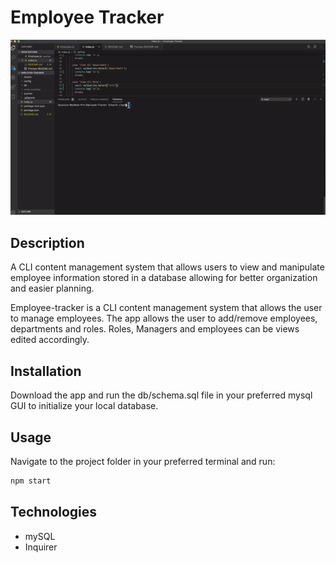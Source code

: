 # Employee Tracker
 
  ![employee tracker demonstration](Assets/employee-tracker.gif)


  ## Description
  A CLI content management system that allows users to view and manipulate employee information stored in a database allowing for better organization and easier planning. 

  Employee-tracker is a CLI content management system that allows the user to manage employees. The app allows the user to add/remove employees, departments and roles. Roles, Managers and employees can be views edited accordingly.
  
  
  ## Installation
  Download the app and run the db/schema.sql file in your preferred mysql GUI to initialize your local database.
  
  
  ## Usage
  Navigate to the project folder in your preferred terminal and run: 
  ```sh 
  npm start
  ```

  

  ## Technologies
  
* mySQL
* Inquirer
